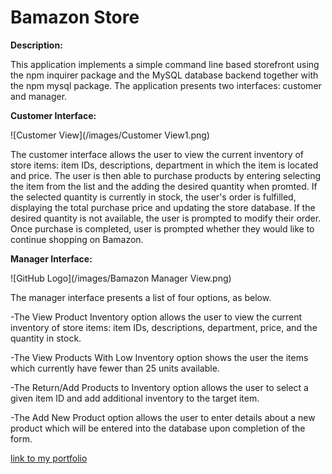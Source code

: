 <h1>Bamazon Store</h1>

**Description:**

This application implements a simple command line based storefront using the npm inquirer package and the MySQL database backend together with the npm mysql package. The application presents two interfaces: customer and manager.

**Customer Interface:**

![Customer View](/images/Customer View1.png)

The customer interface allows the user to view the current inventory of store items: item IDs, descriptions, department in which the item is located and price. The user is then able to purchase products by entering selecting the item from the list and the adding the desired quantity when promted. If the selected quantity is currently in stock, the user's order is fulfilled, displaying the total purchase price and updating the store database. If the desired quantity is not available, the user is prompted to modify their order. Once purchase is completed, user is prompted whether they would like to continue shopping on Bamazon.

**Manager Interface:**

![GitHub Logo](/images/Bamazon Manager View.png)

The manager interface presents a list of four options, as below.

-The View Product Inventory option allows the user to view the current inventory of store items: item IDs, descriptions, department, price, and the quantity in stock.

-The View Products With Low Inventory option shows the user the items which currently have fewer   than 25 units available.

-The Return/Add Products to Inventory option allows the user to select a given item ID and add additional inventory to the target item.

-The Add New Product option allows the user to enter details about a new product which will be entered into the database upon completion of the form.


[link to my portfolio]()
